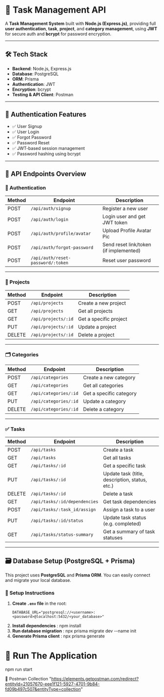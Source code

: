 # 🚀 Task Management API

A **Task Management System** built with **Node.js (Express.js)**, providing full **user authentication**, **task**, **project**, and **category management**, using **JWT** for secure auth and **bcrypt** for password encryption.

---

## 🛠️ Tech Stack

- **Backend**: Node.js, Express.js
- **Database**: PostgreSQL
- **ORM**: Prisma
- **Authentication**: JWT
- **Encryption**: bcrypt
- **Testing & API Client**: Postman

---

## 🔐 Authentication Features

- ✅ User Signup
- ✅ User Login
- ✅ Forgot Password
- ✅ Password Reset
- ✅ JWT-based session management
- ✅ Password hashing using bcrypt

---

## 📁 API Endpoints Overview

### 👤 Authentication

| Method | Endpoint | Description |
|--------|----------|-------------|
| POST | `/api/auth/signup` | Register a new user |
| POST | `/api/auth/login` | Login user and get JWT token |
| POST | `/api/auth/profile/avatar` | Upload Profile Avatar Pic |
| POST | `/api/auth/forgot-password` | Send reset link/token (if implemented) |
| POST | `/api/auth/reset-password/:token` | Reset user password |

---

### 📌 Projects

| Method | Endpoint | Description |
|--------|----------|-------------|
| POST | `/api/projects` | Create a new project |
| GET | `/api/projects` | Get all projects |
| GET | `/api/projects/:id` | Get a specific project |
| PUT | `/api/projects/:id` | Update a project |
| DELETE | `/api/projects/:id` | Delete a project |

---

### 🗂️ Categories

| Method | Endpoint | Description |
|--------|----------|-------------|
| POST | `/api/categories` | Create a new category |
| GET | `/api/categories` | Get all categories |
| GET | `/api/categories/:id` | Get a specific category |
| PUT | `/api/categories/:id` | Update a category |
| DELETE | `/api/categories/:id` | Delete a category |

---

### ✅ Tasks

| Method | Endpoint | Description |
|--------|----------|-------------|
| POST | `/api/tasks` | Create a task |
| GET | `/api/tasks` | Get all tasks |
| GET | `/api/tasks/:id` | Get a specific task |
| PUT | `/api/tasks/:id` | Update task (title, description, status, etc.) |
| DELETE | `/api/tasks/:id` | Delete a task |
| GET | `/api/tasks/:id/dependencies` | Get task dependencies |
| POST | `/api/tasks/:task_id/assign` | Assign a task to a user |
| PUT | `/api/tasks/:id/status` | Update task status (e.g. completed) |
| GET | `/api/tasks/status-summary` | Get a summary of task statuses |

---

## 🗃️ Database Setup (PostgreSQL + Prisma)

This project uses **PostgreSQL** and **Prisma ORM**. You can easily connect and migrate your local database.

### 🔧 Setup Instructions

1. **Create `.env` file** in the root:
   ```env
   DATABASE_URL="postgresql://<username>:<password>@localhost:5432/<your_database>"
2. **Install dependencies** : npm install
3. **Run database migration** : npx prisma migrate dev --name init
4. **Generate Prisma client** : npx prisma generate

# 🚀 Run The Application
npm run start

📩 Postman Collection
"https://elements.getpostman.com/redirect?entityId=21057670-eee1f121-5927-4701-9b84-fd09b497c507&entityType=collection"
